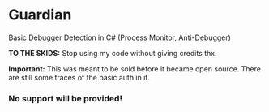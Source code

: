 # Guardian
Basic Debugger Detection in C# (Process Monitor, Anti-Debugger)

**TO THE SKIDS:** Stop using my code without giving credits thx.

**Important:** This was meant to be sold before it became open source.
There are still some traces of the basic auth in it.

### No support will be provided!
